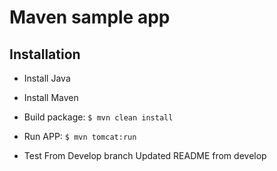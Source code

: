 # Maven sample app

## Installation

- Install Java
- Install Maven

- Build package: `$ mvn clean install`

- Run APP: `$ mvn tomcat:run`
  
- Test
From Develop branch
Updated README from develop
